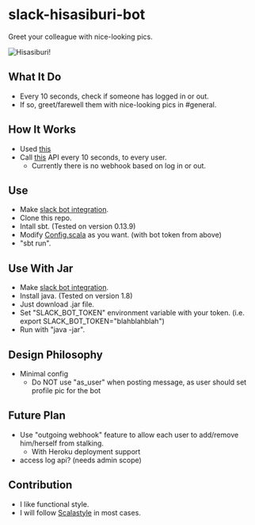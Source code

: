 # slack-hisasiburi-bot
Greet your colleague with nice-looking pics.

![Hisasiburi!](http://file2.instiz.net/data/file/20150831/6/0/e/60e04df171c6564ac8d440d6de61dea1.jpg)

## What It Do ##
- Every 10 seconds, check if someone has logged in or out.
- If so, greet/farewell them with nice-looking pics in #general.

## How It Works ##
- Used [this](https://github.com/gilbertw1/slack-scala-client)
- Call [this](https://api.slack.com/methods/users.getPresence) API every 10 seconds, to every user.
  - Currently there is no webhook based on log in or out.

## Use ##
- Make [slack bot integration](https://slack.com/services/new/bot).
- Clone this repo.
- Intall sbt. (Tested on version 0.13.9)
- Modify [Config.scala](src/main/scala/Config.scala) as you want. (with bot token from above)
- "sbt run".

## Use With Jar ##
- Make [slack bot integration](https://slack.com/services/new/bot).
- Install java. (Tested on version 1.8)
- Just download .jar file.
- Set "SLACK_BOT_TOKEN" environment variable with your token. (i.e. export SLACK_BOT_TOKEN="blahblahblah")
- Run with "java -jar".

## Design Philosophy ##
- Minimal config
  + Do NOT use "as_user" when posting message, as user should set profile pic for the bot

## Future Plan ##
- Use "outgoing webhook" feature to allow each user to add/remove him/herself from stalking.
  + With Heroku deployment support
- access log api? (needs admin scope)

## Contribution ##
- I like functional style.
- I will follow [Scalastyle](http://www.scalastyle.org/sbt.html) in most cases.
